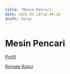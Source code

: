 ```yaml
---
title: 'Mesin Pencari'
date: 2025-02-18T18:40:10
draft: false
---
```


# Mesin Pencari

[Profil](Mesin%20Pencari%20994689725bd64b1caee58c22b761ddc5/Profil%2019b32c070e1644b9a7a4f712b9f763c2.md)

[Konsep Kunci](Mesin%20Pencari%20994689725bd64b1caee58c22b761ddc5/Konsep%20Kunci%20cf57cd6758ba405aaa2071977af41400.md)
